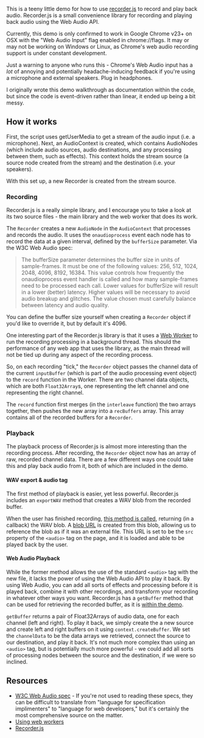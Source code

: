This is a teeny little demo for how to use [recorder.js](https://github.com/mattdiamond/Recorderjs) to record and play back audio. Recorder.js is a small convenience library for recording and playing back audio using the Web Audio API.

Currently, this demo is only confirmed to work in Google Chrome v23+ on OSX with the "Web Audio Input" flag enabled in chrome://flags. It may or may not be working on Windows or Linux, as Chrome's web audio recording support is under constant development.

Just a warning to anyone who runs this - Chrome's Web Audio input has a *lot* of annoying and potentially headache-inducing feedback if you're using a microphone and external speakers. Plug in headphones.

I originally wrote this demo walkthrough as documentation within the code, but since the code is event-driven rather than linear, it ended up being a bit messy. 

## How it works

First, the script uses getUserMedia to get a stream of the audio input (i.e. a microphone). Next, an AudioContext is created, which contains AudioNodes (which include audio sources, audio destinations, and any processing between them, such as effects). This context holds the stream source (a source node created from the stream) and the destination (i.e. your speakers).

With this set up, a new Recorder is created from the stream source.

### Recording

Recorder.js is a really simple library, and I encourage you to take a look at its two source files - the main library and the web worker that does its work.

The `Recorder` creates a new `AudioNode` in the `AudioContext` that processes and records the audio. It uses the `onaudioprocess` event each node has to record the data at a given interval, defined by the `bufferSize` parameter. Via the W3C Web Audio spec:

> The bufferSize parameter determines the buffer size in units of sample-frames. It must be one of the following values: 256, 512, 1024, 2048, 4096, 8192, 16384. This value controls how frequently the onaudioprocess event handler is called and how many sample-frames need to be processed each call. Lower values for bufferSize will result in a lower (better) latency. Higher values will be necessary to avoid audio breakup and glitches. The value chosen must carefully balance between latency and audio quality.

 You can define the buffer size yourself when creating a `Recorder` object if you'd like to override it, but by default it's 4096. 

One interesting part of the Recorder.js library is that it uses a [Web Worker](https://developer.mozilla.org/en-US/docs/DOM/Using_web_workers) to run the recording processing in a background thread. This should the performance of any web app that uses the library, as the main thread will not be tied up during any aspect of the recording process.

So, on each recording "tick," the `Recorder` object passes the channel data of the current `inputBuffer` (which is part of the audio processing event object) to the `record` function in the Worker. There are two channel data objects, which are both `Float32Array`s, one representing the left channel and one representing the right channel.

The `record` function first merges (in the `interleave` function) the two arrays together, then pushes the new array into a `recBuffers` array. This array contains all of the recorded buffers for a `Recorder`.

### Playback

The playback process of Recorder.js is almost more interesting than the recording process. After recording, the `Recorder` object now has an array of raw, recorded channel data. There are a few different ways one could take this and play back audio from it, both of which are included in the demo.

#### WAV export & audio tag

The first method of playback is easier, yet less powerful. Recorder.js includes an `exportWAV` method that creates a WAV blob from the recorded buffer. 

When the user has finished recording, [this method is called][exportWAV], returning (in a callback) the WAV blob. A [blob URL](https://developer.mozilla.org/en-US/docs/DOM/window.URL.createObjectURL) is created from this blob, allowing us to reference the blob as if it was an external file. This URL is set to be the `src` property of the `<audio>` tag on the page, and it is loaded and able to be played back by the user.

#### Web Audio Playback

While the former method allows the use of the standard `<audio>` tag with the new file, it lacks the power of using the Web Audio API to play it back. By using Web Audio, you can add all sorts of effects and processing before it is played back, combine it with other recordings, and transform your recording in whatever other ways you want. Recorder.js has a `getBuffer` method that can be used for retrieving the recorded buffer, as it is [within the demo][getBuffer].

`getBuffer` returns a pair of Float32Arrays of audio data, one for each channel (left and right). To play it back, we simply create the a new source and create left and right buffers on it using `context.createBuffer`. We set the `channelData` to be the data arrays we retrieved, connect the source to our destination, and play it back. It's not much more complex than using an `<audio>` tag, but is potentially much more powerful - we could add all sorts of processing nodes between the source and the destination, if we were so inclined.

## Resources

* [W3C Web Audio spec](https://dvcs.w3.org/hg/audio/raw-file/tip/webaudio/specification.html) - If you're not used to reading these specs, they can be difficult to translate from "language for specification implimenters" to "language for web developers," but it's certainly the most comprehensive source on the matter.
* [Using web workers](https://developer.mozilla.org/en-US/docs/DOM/Using_web_workers)
* [Recorder.js](https://github.com/mattdiamond/Recorderjs)

[exportWAV]: https://github.com/thomasboyt/web-audio-recording-demo/blob/master/script/main.js#L14
[getBuffer]: https://github.com/thomasboyt/web-audio-recording-demo/blob/master/script/main.js#L22
